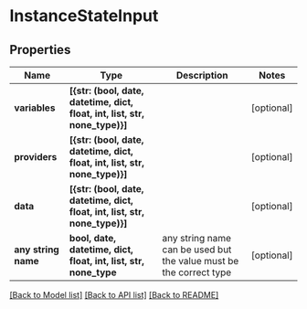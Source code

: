 # InstanceStateInput


## Properties
Name | Type | Description | Notes
------------ | ------------- | ------------- | -------------
**variables** | **[{str: (bool, date, datetime, dict, float, int, list, str, none_type)}]** |  | [optional] 
**providers** | **[{str: (bool, date, datetime, dict, float, int, list, str, none_type)}]** |  | [optional] 
**data** | **[{str: (bool, date, datetime, dict, float, int, list, str, none_type)}]** |  | [optional] 
**any string name** | **bool, date, datetime, dict, float, int, list, str, none_type** | any string name can be used but the value must be the correct type | [optional]

[[Back to Model list]](../README.md#documentation-for-models) [[Back to API list]](../README.md#documentation-for-api-endpoints) [[Back to README]](../README.md)


